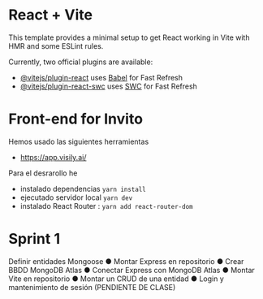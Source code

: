 # React + Vite

This template provides a minimal setup to get React working in Vite with HMR and some ESLint rules.

Currently, two official plugins are available:

- [@vitejs/plugin-react](https://github.com/vitejs/vite-plugin-react/blob/main/packages/plugin-react/README.md) uses [Babel](https://babeljs.io/) for Fast Refresh
- [@vitejs/plugin-react-swc](https://github.com/vitejs/vite-plugin-react-swc) uses [SWC](https://swc.rs/) for Fast Refresh


# Front-end for Invito
Hemos usado las siguientes herramientas
- https://app.visily.ai/

Para el desrarollo he
- instalado dependencias `yarn install`
- ejecutado servidor local `yarn dev`
- instalado React Router : `yarn add react-router-dom`


# Sprint 1
Definir entidades Mongoose
● Montar Express en repositorio
● Crear BBDD MongoDB Atlas
● Conectar Express con MongoDB Atlas
● Montar Vite en repositorio
● Montar un CRUD de una entidad
● Login y mantenimiento de sesión (PENDIENTE DE CLASE)
